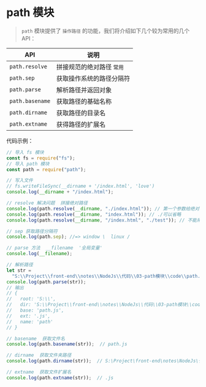 # path 模块

> `path` 模块提供了 `操作路径` 的功能，我们将介绍如下几个较为常用的几个 API：

| **API**       | **说明**                  |
| ------------- | ------------------------- |
| `path.resolve`  | 拼接规范的绝对路径 `常用` |
| `path.sep`      | 获取操作系统的路径分隔符  |
| `path.parse`    | 解析路径并返回对象        |
| `path.basename` | 获取路径的基础名称        |
| `path.dirname`  | 获取路径的目录名          |
| `path.extname`  | 获得路径的扩展名          |

代码示例：

```js
// 导入 fs 模块
const fs = require("fs");
// 导入 path 模块
const path = require("path");

// 写入文件
// fs.writeFileSync(__dirname + '/index.html', 'love')
console.log(__dirname + "/index.html");

// resolve 解决问题  拼接绝对路径
console.log(path.resolve(__dirname, "./index.html")); // 第一个参数给绝对路径，后面的给相对路径
console.log(path.resolve(__dirname, "index.html")); // ./可以省略
console.log(path.resolve(__dirname, "/index.html", "./test")); // 不能用/开头，否则会被认为是绝对路径  S:\index.html\test

// sep 获取路径分隔符
console.log(path.sep); //=> window \  linux /

// parse 方法  __filename  '全局变量'
console.log(__filename);

// 解析路径
let str =
  "S:\\Project\\front-end\\notes\\NodeJs\\代码\\03-path模块\\code\\path.js";
console.log(path.parse(str));
// 输出
// {
//   root: 'S:\\',
//   dir: 'S:\\Project\\front-end\\notes\\NodeJs\\代码\\03-path模块\\code',
//   base: 'path.js',
//   ext: '.js',
//   name: 'path'
// }

// basename  获取文件名
console.log(path.basename(str));  // path.js

// dirname  获取文件夹路径
console.log(path.dirname(str));  // S:\Project\front-end\notes\NodeJs\代码\03-path模块\code

// extname  获取文件扩展名
console.log(path.extname(str));  // .js
```
